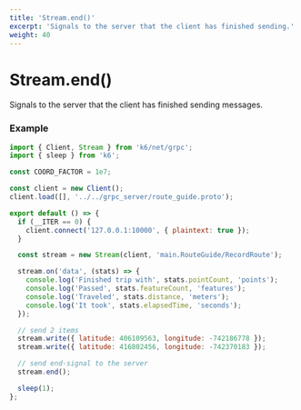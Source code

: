 ```yaml
---
title: 'Stream.end()'
excerpt: 'Signals to the server that the client has finished sending.'
weight: 40
---
```


# Stream.end()

Signals to the server that the client has finished sending messages.

### Example

<div class="code-group" data-props='{"labels": ["Simple example"], "lineNumbers": [true]}'>

```javascript
import { Client, Stream } from 'k6/net/grpc';
import { sleep } from 'k6';

const COORD_FACTOR = 1e7;

const client = new Client();
client.load([], '../../grpc_server/route_guide.proto');

export default () => {
  if (__ITER == 0) {
    client.connect('127.0.0.1:10000', { plaintext: true });
  }

  const stream = new Stream(client, 'main.RouteGuide/RecordRoute');

  stream.on('data', (stats) => {
    console.log('Finished trip with', stats.pointCount, 'points');
    console.log('Passed', stats.featureCount, 'features');
    console.log('Traveled', stats.distance, 'meters');
    console.log('It took', stats.elapsedTime, 'seconds');
  });

  // send 2 items
  stream.write({ latitude: 406109563, longitude: -742186778 });
  stream.write({ latitude: 416802456, longitude: -742370183 });

  // send end-signal to the server
  stream.end();

  sleep(1);
};
```

</div>
